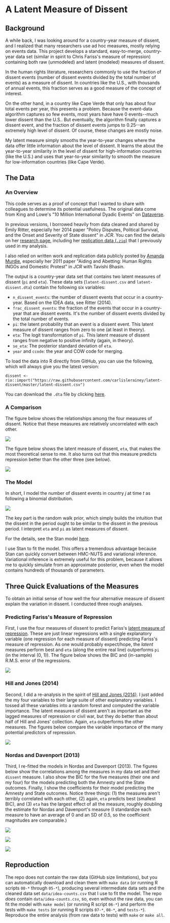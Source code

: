 # A Latent Measure of Dissent

## Background

A while back, I was looking around for a country-year measure of dissent, and I realized that many researchers use ad hoc measures, mostly relying on events data. This project develops a standard, easy-to-merge, country-year data set (similar in spirit to Chris Fariss's measure of repression) containing both raw (unmodeled) and latent (modeled) measures of dissent.

In the human rights literature, researchers commonly to use the fraction of dissent events (number of dissent events divided by the total number of events) as a measure of dissent. In countries like the U.S., with thousands of annual events, this fraction serves as a good measure of the concept of interest.

On the other hand, in a country like Cape Verde that only has about four total events per year, this presents a problem. Because the event-data algorithm captures so few events, most years have have 0 events--much lower dissent than the U.S.. But eventually, the algorithm finally captures a dissent event, and the fraction of dissent events jumps to 0.25--an extremely high level of dissent. Of course, these changes are mostly noise.

My latent measure simply smooths the year-to-year changes where the data offer little information about the level of dissent. It learns the about the year-to-year similarity in the level of dissent for high-information countries (like the U.S.) and uses that year-to-year similarity to smooth the measure for low-information countries (like Cape Verde).

## The Data

### An Overview

This code serves as a proof of concept that I wanted to share with colleagues to determine its potential usefulness. The original data come from King and Lowe's "10 Million International Dyadic Events" on [Dataverse](http://hdl.handle.net/1902.1/FYXLAWZRIA).

In previous versions, I borrowed heavily from data cleaned and shared by Emily Ritter, especially her 2014 paper "Policy Disputes, Political Survival, and the Onset and Severity of State dissent" in *JCR*. You can find the details on her [research page](https://www.emilyhenckenritter.com/research/), including her [replication data (`.zip`)](https://www.emilyhenckenritter.com/s/RitterJCR2014Replication.zip) that I previously used in my analysis.

I also relied on written work and replication data publicly posted by [Amanda Murdie](http://www.amandamurdie.org/index.html), especially her 2011 paper "Aiding and Abetting: Human Rights INGOs and Domestic Protest" in *JCR* with Tavishi Bhasin.

The output is a country-year data set that contains two latent measures of dissent (`pi` and `eta`). These data sets (`latent-dissent.csv` and `latent-dissent.dta`) contain the following six variables:

- `n_dissent_events`: the number of dissent events that occur in a country-year. Based on the IDEA data, see Ritter (2014).
- `frac_dissent_events`: the fraction of the events that occur in a country-year that are dissent events. It's the number of dissent events divided by the total number of events.
- `pi`: the latent probability that an event is a dissent event. This latent measure of dissent ranges from zero to one (at least in theory).
- `eta`: The logit transformation of `pi`. This latent measure of dissent ranges from negative to positive infinity (again, in theory).
- `se_eta`: The posterior standard deviation of `eta`.
- `year` and `ccode`: the year and COW code for merging.

To load the data into R directly from GitHub, you can use the following, which will always give you the latest version:

    dissent <- rio::import("https://raw.githubusercontent.com/carlislerainey/latent-dissent/master/latent-dissent.csv")

You can download the `.dta` file by clicking [here](https://github.com/carlislerainey/latent-dissent/blob/master/latent-dissent.dta?raw=true).  

### A Comparison

The figure below shows the relationships among the four measures of dissent. Notice that these measures are relatively uncorrelated with each other.

![](figs/cors.png)

The figure below shows the latent measure of dissent, `eta`, that makes the most theoretical sense to me. It also turns out that this measure predicts repression better than the other three (see below).

![](figs/eta.png)

### The Model

In short, I model the number of dissent events in country *j* at time *t* as following a binomial distribution.

![](figs/model.png)

The key part is the random walk prior, which simply builds the intuition that the dissent in the period ought to be similar to the dissent in the previous period. I interpret `eta` and `pi` as latent measures of dissent.

For the details, see the Stan model [here](src/binomial.stan).

I use Stan to fit the model. This offers a tremendous advantage because Stan can quickly convert between HMC-NUTS and variational inference. Variational inference is extremely useful for this problem, because it allows me to quickly simulate from an approximate posterior, even when the model contains hundreds of thousands of parameters.

## Three Quick Evaluations of the Measures

To obtain an initial sense of how well the four alternative measure of dissent explain the variation in dissent. I conducted three rough analyses.

### Predicting Fariss's Measure of Repression

First, I use the four measures of dissent to predict Fariss's [latent measure of repression](http://humanrightsscores.org). These are just linear regressions with a single explanatory variable (one regression for each measure of dissent) predicting Fariss's measure of repression. As one would probably expect/hope, the *latent* measures perform best and `eta` (along the entire real line) outperforms `pi` (in the interval (0, 1)). The figure below shows the BIC and (in-sample) R.M.S. error of the regressions.

![](figs/fariss-test.png)

### Hill and Jones (2014)

Second, I did a re-analysis in the spirit of [Hill and Jones (2014)](https://github.com/zmjones/eeesr). I just added the my four variables to their large suite of other explanatory variables. I tossed all these variables into a random forest and computed the variable importance. The latent measures of dissent aren't as important as the lagged measures of repression or civil war, but they do better than about half of Hill and Jones' collection. Again, `eta` outperforms the other measures. The figures below compare the variable importance of the many potential predictors of repression.

![](figs/hj-test.png)

### Nordas and Davenport (2013)

Third, I re-fitted the models in Nordas and Davenport (2013). The figures below show the correlations among the measures in my data set and their `dissent` measure. I also show the BIC for the five measures (their one and my four) for the models predicting both the Amnesty and the State outcomes. Finally, I show the coefficients for their model predicting the Amnesty and State outcomes. Notice three things: (1) the measures aren't terribly correlated with each other, (2) again, `eta` predicts best (smallest BIC), and (3) `eta` has the largest effect of all the measure, roughly doubling the estimate for Nordas and Davenport's measure (I standardize each measure to have an average of 0 and an SD of 0.5, so the coefficient magnitudes are comparable.)

![](figs/nordas-davenport-compare-measures.png)

![](figs/nordas-davenport-test.png)

![](figs/nordas-davenport-estimates.png)

## Reproduction

The repo does not contain the raw data (GitHub size limitations), but you can automatically download and clean them with `make data` (or running R scripts `00-*` through `05-*`), producing several intermediate data sets and the cleaned data set `data/idea-counts.csv` that I use to fit the model. The repo *does* contain `data/idea-counts.csv`, so, even without the raw data, you can fit the model with `make model`  (or running R script `06-*`) and perform the tests with `make tests` (or running R scripts `07-*`, `08-*`, and `tests-*`). Reproduce the entire analysis (from raw data to tests) with `make` or `make all`.
